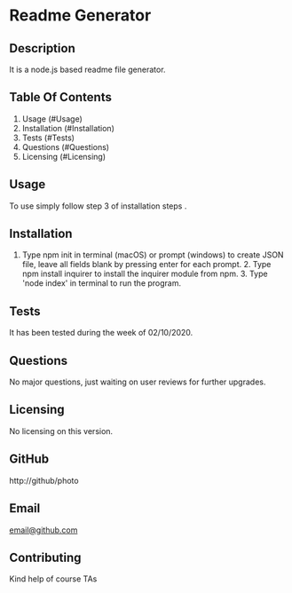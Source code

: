 # Readme Generator

## Description

It is a node.js based readme file generator.

## Table Of Contents

1. Usage (#Usage)
2. Installation (#Installation)
3. Tests (#Tests)
4. Questions (#Questions)
5. Licensing (#Licensing)

## Usage

To use simply follow step 3 of installation steps .

## Installation

1. Type npm init in terminal (macOS) or prompt (windows) to create JSON file, leave all fields blank by pressing enter for each prompt. 2. Type npm install inquirer to install the inquirer module from npm. 3. Type 'node index' in terminal to run the program.

## Tests

It has been tested during the week of 02/10/2020.

## Questions

No major questions, just waiting on user reviews for further upgrades.

## Licensing

No licensing on this version.

## GitHub

http://github/photo

## Email

email@github.com

## Contributing

Kind help of course TAs

